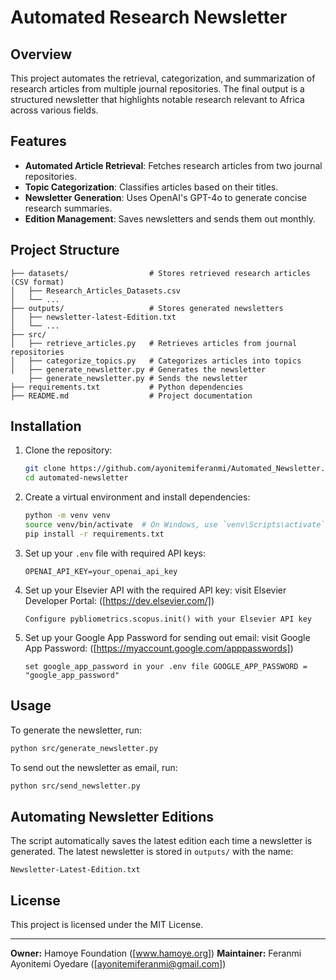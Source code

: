 # Automated Research Newsletter

## Overview
This project automates the retrieval, categorization, and summarization of research articles from multiple journal repositories. The final output is a structured newsletter that highlights notable research relevant to Africa across various fields.

## Features
- **Automated Article Retrieval**: Fetches research articles from two journal repositories.
- **Topic Categorization**: Classifies articles based on their titles.
- **Newsletter Generation**: Uses OpenAI's GPT-4o to generate concise research summaries.
- **Edition Management**: Saves newsletters and sends them out monthly.

## Project Structure
```
├── datasets/                  # Stores retrieved research articles (CSV format)
│   ├── Research_Articles_Datasets.csv
│   └── ...
├── outputs/                   # Stores generated newsletters
│   ├── newsletter-latest-Edition.txt
│   └── ...
├── src/
│   ├── retrieve_articles.py   # Retrieves articles from journal repositories
│   ├── categorize_topics.py   # Categorizes articles into topics
│   ├── generate_newsletter.py # Generates the newsletter
    ├── generate_newsletter.py # Sends the newsletter
├── requirements.txt           # Python dependencies
├── README.md                  # Project documentation
```

## Installation
1. Clone the repository:
   ```bash
   git clone https://github.com/ayonitemiferanmi/Automated_Newsletter.git
   cd automated-newsletter
   ```

2. Create a virtual environment and install dependencies:
   ```bash
   python -m venv venv
   source venv/bin/activate  # On Windows, use `venv\Scripts\activate`
   pip install -r requirements.txt
   ```

3. Set up your `.env` file with required API keys:
   ```
   OPENAI_API_KEY=your_openai_api_key
   ```
4. Set up your Elsevier API with the required API key:
   visit Elsevier Developer Portal: ([https://dev.elsevier.com/])
   ```
   Configure pybliometrics.scopus.init() with your Elsevier API key
   ```
5. Set up your Google App Password for sending out email:
   visit Google App Password: ([https://myaccount.google.com/apppasswords])
   ```
   set google_app_password in your .env file GOOGLE_APP_PASSWORD = "google_app_password"
   ```

## Usage
To generate the newsletter, run:
```bash
python src/generate_newsletter.py
```

To send out the newsletter as email, run:
```bash
python src/send_newsletter.py
```

## Automating Newsletter Editions
The script automatically saves the latest edition each time a newsletter is generated. The latest newsletter is stored in `outputs/` with the name:
```
Newsletter-Latest-Edition.txt
```

<!-- ## Future Improvements -->
<!-- - Integration with an email service to send newsletters to subscribers. -->
<!-- - Improved topic categorization using machine learning. -->
<!-- - Web interface for user interaction. -->

## License
This project is licensed under the MIT License.

---
**Owner:** Hamoye Foundation ([www.hamoye.org]) **Maintainer:** Feranmi Ayonitemi Oyedare ([ayonitemiferanmi@gmail.com])

